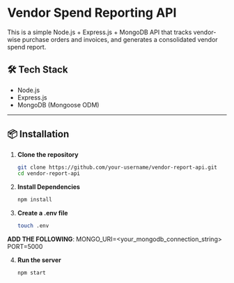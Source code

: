 # Vendor Spend Reporting API

This is a simple Node.js + Express.js + MongoDB API that tracks vendor-wise purchase orders and invoices, and generates a consolidated vendor spend report.

## 🛠️ Tech Stack

- Node.js
- Express.js
- MongoDB (Mongoose ODM)

---

## 📦 Installation

1. **Clone the repository**
   ```bash
   git clone https://github.com/your-username/vendor-report-api.git
   cd vendor-report-api

2. **Install Dependencies**
   ```bash
   npm install
3. **Create a .env file**
   ```bash
   touch .env

**ADD THE FOLLOWING**:
MONGO_URI=<your_mongodb_connection_string>
PORT=5000

4. **Run the server**
   ```bash
   npm start


